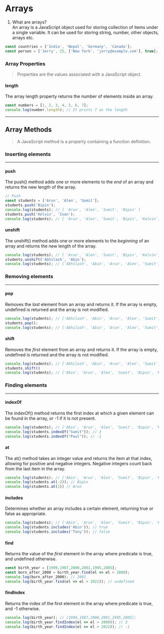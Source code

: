 # Arrays

1. What are arrays?  
An array is a JavaScript object used for storing collection of items under a single variable. It can be used for storing string, number, other objects, arrays etc.

```JavaScript
const countries = ['India', 'Nepal', 'Germany', 'Canada'];
const person = ['Jerry', 25, ['New York', 'jerry@example.com'], true];
```

### Array Properties
>Properties are the values associated with a JavaScript object.
#### length
The array length property returns the number of elements inside an array.
```JavaScript
const numbers = [1, 2, 3, 4, 5, 6, 7];
console.log(number.length); // It prints 7 as the length
```

---
## Array Methods
>A JavaScript method is a property containing a function definition.

### Inserting elements
---
#### push
The push() method adds one or more elements to the *end* of an array and returns the new length of the array. 
```JavaScript
// Push
const students = ['Arun', 'Alen', 'Sumit'];
students.push('Bipin'); 
console.log(students); // [ 'Arun', 'Alen', 'Sumit', 'Bipin' ]
students.push('Kelvin', 'Ivan');
console.log(students); // [ 'Arun', 'Alen', 'Sumit', 'Bipin', 'Kelvin', 'Ivan' ]
```

#### unshift  
The unshift() method adds one or more elements to the *beginning* of an array and returns the new length of the array. 
```JavaScript
console.log(students); // [ 'Arun', 'Alen', 'Sumit', 'Bipin', 'Kelvin', 'Ivan' ]
students.unshift('Abhilash', 'Abin');
console.log(students); // ['Abhilash', 'Abin', 'Arun', 'Alen', 'Sumit', 'Bipin', 'Kelvin', 'Ivan']
```

### Removing elements
---
#### pop
Removes the *last* element from an array and returns it. If the array is empty, undefined is returned and the array is not modified.
```JavaScript
console.log(students); // ['Abhilash', 'Abin', 'Arun', 'Alen', 'Sumit', 'Bipin', 'Kelvin', 'Ivan']
students.pop();
console.log(students); // ['Abhilash', 'Abin', 'Arun', 'Alen', 'Sumit', 'Bipin', 'Kelvin']
```

#### shift
Removes the *first* element from an array and returns it. If the array is empty, undefined is returned and the array is not modified.
```JavaScript
console.log(students); // ['Abhilash', 'Abin', 'Arun', 'Alen', 'Sumit', 'Bipin', 'Kelvin']
students.shift()
console.log(students); // ['Abin', 'Arun', 'Alen', 'Sumit', 'Bipin', 'Kelvin']
```

### Finding elements
---
#### indexOf
The indexOf() method returns the first index at which a given element can be found in the array, or -1 if it is not present. 
```JavaScript
console.log(students); // ['Abin', 'Arun', 'Alen', 'Sumit', 'Bipin', 'Kelvin']
console.log(students.indexOf("Sumit")); // 3
console.log(students.indexOf("Paul")); // -1
```
#### at
The at() method takes an integer value and returns the item at that index, allowing for positive and negative integers. Negative integers count back from the last item in the array.
```JavaScript
console.log(students); // ['Abin', 'Arun', 'Alen', 'Sumit', 'Bipin', 'Kelvin']
console.log(students.at(-2)); // Bipin
console.log(students.at(1)) // Arun
```

#### includes
Determines whether an array includes a certain element, returning true or false as appropriate.
```JavaScript
console.log(students); // ['Abin', 'Arun', 'Alen', 'Sumit', 'Bipin', 'Kelvin']
console.log(students.includes('Abin')); // true
console.log(students.includes('Tony')); // false
```

#### find
Returns the value of the *first* element in the array where predicate is true, and undefined otherwise.
```JavaScript
const birth_year = [1999,1987,2000,2001,1995,2005];
const born_after_2000 = birth_year.find(el => el > 2000);
console.log(born_after_2000); // 2001
console.log(birth_year.find(el => el > 2022)); // undefined
```

#### findIndex
Returns the index of the first element in the array where predicate is true, and -1 otherwise.
```JavaScript
console.log(birth_year); // [1999,1987,2000,2001,1995,2005];
console.log(birth_year.findIndex(el => el > 2000)); // 3
console.log(birth_year.findIndex(el => el > 2022)); // -1 
```

